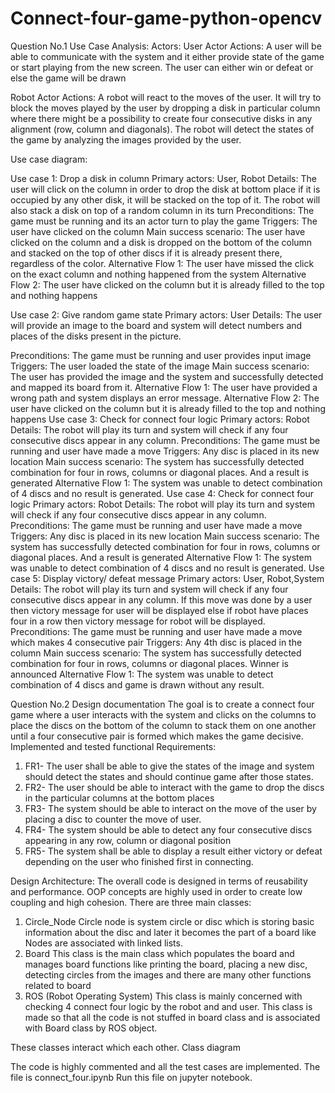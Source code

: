 # Connect-four-game-python-opencv
Question No.1 
Use Case Analysis: 
Actors: 
User 
Actor Actions: 
A user will be able to communicate with the system and it either provide state of the game or start playing from the new screen. The user can either win or defeat or else the game will be drawn 

	
Robot 
Actor Actions: 
A robot will react to the moves of the user. It will try to block the moves played by the user by dropping a disk in particular column where there might be a possibility to create four consecutive disks in any alignment (row, column and diagonals). 
The robot will detect the states of the game by analyzing the images provided by the user. 


Use case diagram: 
 
Use case 1: 
Drop a disk in column
Primary actors: User, Robot
Details: The user will click on the column in order to drop the disk at bottom place if it is occupied by any other disk, it will be stacked on the top of it. The robot will also stack a disk on top of a random column in its turn
Preconditions: The game must be running and its an actor turn to play the game
Triggers: The user have clicked on the column 
Main success scenario: The user have clicked on the column and a disk is dropped on the bottom of the column and stacked on the top of other discs if it is already present there, regardless of the color. 
Alternative Flow 1: The user have missed the click on the exact column and nothing happened from the system
Alternative Flow 2: The user have clicked on the column but it is already filled to the top and nothing happens 


Use case 2: 
Give random game state
Primary actors: User
Details: The user will provide an image to the board and system will detect numbers and places of the disks present in the picture.

Preconditions: The game must be running and user provides input image
Triggers: The user loaded the state of the image 
Main success scenario: The user has provided the image and the system and successfully detected and mapped its board from it. 
Alternative Flow 1: The user have provided a wrong path and system displays an error message.
Alternative Flow 2: The user have clicked on the column but it is already filled to the top and nothing happens 
Use case 3: 
Check for connect four logic
Primary actors: Robot
Details: The robot will play its turn and system will check if any four consecutive discs appear in any column. 
Preconditions: The game must be running and user have made a move
Triggers: Any disc is placed in its new location 
Main success scenario: The system has successfully detected combination for four in rows, columns or diagonal places. And a result is generated
Alternative Flow 1: The system was unable to detect combination of 4 discs and no result is generated.
Use case 4: 
Check for connect four logic
Primary actors: Robot
Details: The robot will play its turn and system will check if any four consecutive discs appear in any column. 
Preconditions: The game must be running and user have made a move
Triggers: Any disc is placed in its new location 
Main success scenario: The system has successfully detected combination for four in rows, columns or diagonal places. And a result is generated
Alternative Flow 1: The system was unable to detect combination of 4 discs and no result is generated.
Use case 5: 
Display victory/ defeat message 
Primary actors: User, Robot,System
Details: The robot will play its turn and system will check if any four consecutive discs appear in any column. If this move was done by a user then victory message for user will be displayed else if robot have places four in a row then victory message for robot will be displayed. 
Preconditions: The game must be running and user have made a move which makes 4 consecutive pair 
 Triggers: Any 4th disc is placed in the column 
Main success scenario: The system has successfully detected combination for four in rows, columns or diagonal places. Winner is announced
Alternative Flow 1: The system was unable to detect combination of 4 discs and game is drawn without any result. 


Question No.2 Design documentation
The goal is to create a connect four game where a user interacts with the system and clicks on the columns to place the discs on the bottom of the column to stack them on one another until a four consecutive pair is formed which makes the game decisive. 
Implemented and tested functional Requirements: 
1.	FR1-  The user shall be able to give the states of the image and system should detect the states and should continue game after those states. 
2.	FR2- The user should be able to interact with the game to drop the discs in the particular columns at the bottom places 
3.	FR3- The system should be able to interact on the move of the user by placing a disc to counter the move of user. 
4.	FR4- The system should be able to detect any four consecutive discs appearing in any row, column or diagonal position 
5.	FR5- The system shall be able to display a result either victory or defeat depending on the user who finished first in connecting. 

Design Architecture: 
The overall code is designed in terms of reusability and performance. OOP concepts are highly used in order to create low coupling and high cohesion. 
There are three main classes: 
1.	Circle_Node
Circle node is system circle or disc which is storing basic information about the disc and later it becomes the part of a board like Nodes are associated with linked lists. 
2.	Board
This class is the main class which populates the board and manages board functions like printing the board, placing a new disc, detecting circles from the images and there are many other functions related to board 
3.	ROS (Robot Operating System) 
This class is mainly concerned with checking 4 connect four logic by the robot and and user. This class is made so that all the code is not stuffed in board class and is associated with Board class by ROS object. 

 These classes interact which each other. 
Class diagram
 
The code is highly commented and all the test cases are implemented. The file is connect_four.ipynb Run this file on jupyter notebook. 




